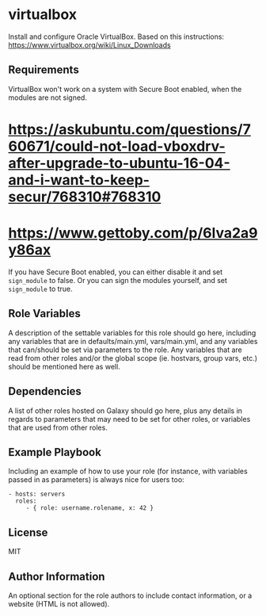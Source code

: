 virtualbox
=========

Install and configure Oracle VirtualBox.
Based on this instructions:  
<https://www.virtualbox.org/wiki/Linux_Downloads>

Requirements
------------

VirtualBox won't work on a system with Secure Boot enabled, when the modules are not signed.

# <https://askubuntu.com/questions/760671/could-not-load-vboxdrv-after-upgrade-to-ubuntu-16-04-and-i-want-to-keep-secur/768310#768310>

# <https://www.gettoby.com/p/6lva2a9y86ax>

If you have Secure Boot enabled, you can either disable it and set `sign_module` to false.
Or you can sign the modules yourself, and set `sign_module` to true.

Role Variables
--------------

A description of the settable variables for this role should go here, including any variables that are in defaults/main.yml, vars/main.yml, and any variables that can/should be set via parameters to the role. Any variables that are read from other roles and/or the global scope (ie. hostvars, group vars, etc.) should be mentioned here as well.

Dependencies
------------

A list of other roles hosted on Galaxy should go here, plus any details in regards to parameters that may need to be set for other roles, or variables that are used from other roles.

Example Playbook
----------------

Including an example of how to use your role (for instance, with variables passed in as parameters) is always nice for users too:

    - hosts: servers
      roles:
         - { role: username.rolename, x: 42 }

License
-------

MIT

Author Information
------------------

An optional section for the role authors to include contact information, or a website (HTML is not allowed).
